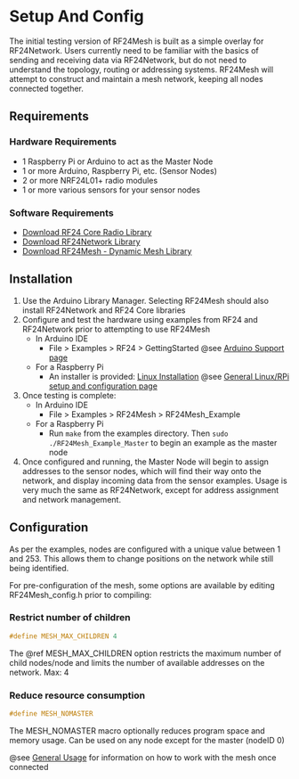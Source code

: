# Setup And Config

The initial testing version of RF24Mesh is built as a simple overlay for RF24Network. Users currently need to be familiar with the basics of sending and receiving data via
RF24Network, but do not need to understand the topology, routing or addressing systems. RF24Mesh will attempt to construct and maintain a mesh network, keeping all nodes
connected together.

## Requirements
### Hardware Requirements
- 1 Raspberry Pi or Arduino to act as the Master Node
- 1 or more Arduino, Raspberry Pi, etc. (Sensor Nodes)
- 2 or more NRF24L01+ radio modules
- 1 or more various sensors for your sensor nodes

### Software Requirements
- [Download RF24 Core Radio Library](https://github.com/TMRh20/RF24/archive/master.zip)
- [Download RF24Network Library](https://github.com/TMRh20/RF24Network/archive/master.zip)
- [Download RF24Mesh - Dynamic Mesh Library](https://github.com/TMRh20/RF24Mesh/archive/master.zip)

## Installation
1. Use the Arduino Library Manager. Selecting RF24Mesh should also install RF24Network and RF24 Core libraries
2. Configure and test the hardware using examples from RF24 and RF24Network prior to attempting to use RF24Mesh
   - In Arduino IDE
      - File > Examples > RF24 > GettingStarted
        @see [Arduino Support page](http://nRF24.github.io/RF24/md_docs_arduino.html)
   - For a Raspberry Pi
      - An installer is provided: [Linux Installation](http://nRF24.github.io/RF24/md_docs_linux_install.html)
        @see [General Linux/RPi setup and configuration page](http://nRF24.github.io/RF24/md_docs_rpi_general.html)
3. Once testing is complete:
   - In Arduino IDE
      - File > Examples > RF24Mesh > RF24Mesh_Example
   - For a Raspberry Pi
      - Run `make` from the examples directory. Then `sudo ./RF24Mesh_Example_Master` to begin an example as the master node
4. Once configured and running, the Master Node will begin to assign addresses to the sensor nodes, which will find their way onto the network, and
   display incoming data from the sensor examples. Usage is very much the same as RF24Network, except for address assignment and network management.

## Configuration
As per the examples, nodes are configured with a unique value between 1 and 253. This allows them to change positions on the network while still being identified.

For pre-configuration of the mesh, some options are available by editing RF24Mesh_config.h prior to compiling:

### Restrict number of children
```cpp
#define MESH_MAX_CHILDREN 4
```
The @ref MESH_MAX_CHILDREN option restricts the maximum number of child nodes/node and limits the number of available addresses on the network. Max: 4

### Reduce resource consumption
```cpp
#define MESH_NOMASTER
```
The MESH_NOMASTER macro optionally reduces program space and memory usage. Can be used on any node except for the master (nodeID 0)

@see [General Usage](md_docs_general_usage.html) for information on how to work with the mesh once connected

